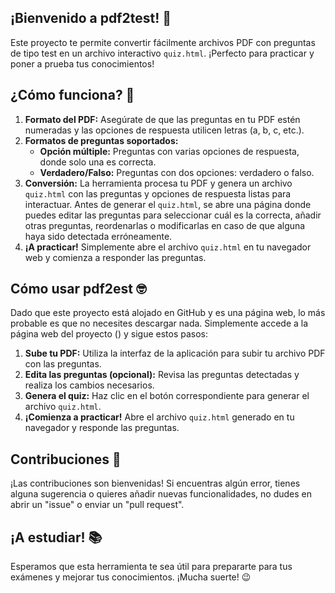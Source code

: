 ## ¡Bienvenido a pdf2test! 👋

Este proyecto te permite convertir fácilmente archivos PDF con preguntas de tipo test en un archivo interactivo `quiz.html`. ¡Perfecto para practicar y poner a prueba tus conocimientos!

## ¿Cómo funciona? 🤔

1. **Formato del PDF:** Asegúrate de que las preguntas en tu PDF estén numeradas y las opciones de respuesta utilicen letras (a, b, c, etc.).
2. **Formatos de preguntas soportados:**
    * **Opción múltiple:** Preguntas con varias opciones de respuesta, donde solo una es correcta.
    * **Verdadero/Falso:** Preguntas con dos opciones: verdadero o falso.
3. **Conversión:** La herramienta procesa tu PDF y genera un archivo `quiz.html` con las preguntas y opciones de respuesta listas para interactuar. Antes de generar el `quiz.html`, se abre una página donde puedes editar las preguntas para seleccionar cuál es la correcta, añadir otras preguntas, reordenarlas o modificarlas en caso de que alguna haya sido detectada erróneamente.
4. **¡A practicar!** Simplemente abre el archivo `quiz.html` en tu navegador web y comienza a responder las preguntas.

## Cómo usar pdf2est 🤓

Dado que este proyecto está alojado en GitHub y es una página web, lo más probable es que no necesites descargar nada. Simplemente accede a la página web del proyecto () y sigue estos pasos:

1. **Sube tu PDF:** Utiliza la interfaz de la aplicación para subir tu archivo PDF con las preguntas.
2. **Edita las preguntas (opcional):** Revisa las preguntas detectadas y realiza los cambios necesarios.
3. **Genera el quiz:** Haz clic en el botón correspondiente para generar el archivo `quiz.html`.
4. **¡Comienza a practicar!** Abre el archivo `quiz.html` generado en tu navegador y responde las preguntas.

## Contribuciones 💪

¡Las contribuciones son bienvenidas! Si encuentras algún error, tienes alguna sugerencia o quieres añadir nuevas funcionalidades, no dudes en abrir un "issue" o enviar un "pull request".

## ¡A estudiar! 📚

Esperamos que esta herramienta te sea útil para prepararte para tus exámenes y mejorar tus conocimientos. ¡Mucha suerte! 😉
